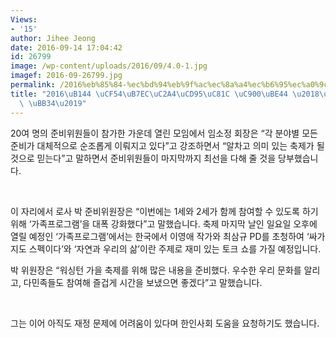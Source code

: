 ```yaml
---
Views:
- '15'
author: Jihee Jeong
date: 2016-09-14 17:04:42
id: 26799
image: /wp-content/uploads/2016/09/4.0-1.jpg
imagef: 2016-09-26799.jpg
permalink: /2016%eb%85%84-%ec%bd%94%eb%9f%ac%ec%8a%a4%ec%b6%95%ec%a0%9c-%ec%a4%80%eb%b9%84-%ec%9d%b4%ec%83%81-%eb%ac%b4/
title: "2016\uB144 \uCF54\uB7EC\uC2A4\uCD95\uC81C \uC900\uBE44 \u2018\uC774\uC0C1\
  \ \uBB34\u2019"
---
```


20여 명의 준비위원들이 참가한 가운데 열린 모임에서 임소정 회장은 “각 분야별 모든 준비가 대체적으로 순조롭게 이뤄지고 있다”고 강조하면서 “알차고 의미 있는 축제가 될 것으로 믿는다”고 말하면서 준비위원들이 마지막까지 최선을 다해 줄 것을 당부했습니다.

&nbsp;

이 자리에서 로사 박 준비위원장은 “이번에는 1세와 2세가 함께 참여할 수 있도록 하기 위해 ‘가족프로그램’을 대폭 강화했다”고 말했습니다. 축제 마지막 날인 일요일 오후에 열릴 예정인 ‘가족프로그램’에서는 한국에서 이영애 작가와 최삼규 PD를 초청하여 ‘싸가지도 스펙이다’와 ‘자연과 우리의 삶’이란 주제로 재미 있는 토크 쇼를 가질 예정입니다.

박 위원장은 “워싱턴 가을 축제를 위해 많은 내용을 준비했다. 우수한 우리 문화를 알리고, 다민족들도 참여해 즐겁게 시간을 보냈으면 좋겠다”고 말했습니다.

&nbsp;

그는 이어 아직도 재정 문제에 어려움이 있다며 한인사회 도움을 요청하기도 했습니다.